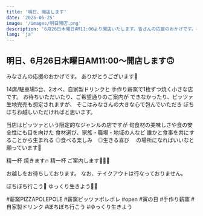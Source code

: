 ```yaml
---
title: '明日、開店します'
date: '2025-06-25'
image: '/images/明日開店.png'
description: '6月26日木曜日AM11:00より開店いたします。皆さんの応援のおかげです。手作り薪窯で一枚ずつ焼く小さな店で、食べる楽しみと生きる喜びを。'
lang: 'ja'
---
```


## 明日、6月26日木曜日AM11:00〜開店します🙃

みなさんの応援のおかげです。
ありがとうございます🤍

14席/駐車場5台、2オペ、自家製ドリンクと
手作り薪窯で1枚ずつ焼く小さな店です。
お待ちいただいたり、ご希望通りのご案内が
できなかったり、ピッツァ生地完売も想定されますが、
そこはみなさんの大きな心で包んでいただき
ぼちぼちお越しいただければと思います。

当店はピッツァという限定的なジャンルの店ですが
旬食材の美味しさや食の安全性にも目を向けた
食材選び、家族・職場・地域の人など
誰かと食事を共にすることから生まれる
◎食べる楽しみ　◎生きる喜び　
の場所になればいいなと願っています🌿

精一杯 焼きます🔥
精一杯 ご案内します🧑🏻‍🦰

お越しをお待ちしております。
なお、テイクアウトは行なっておりません。

ぼちぼち行こう👣
ゆっくり生きよう🐢➿

#薪窯PIZZAPOLEPOLE #薪窯ピッツァポレポレ #open #寅の日 #手作り薪窯 #自家製ドリンク #ぼちぼち行こう #ゆっくり生きよう
